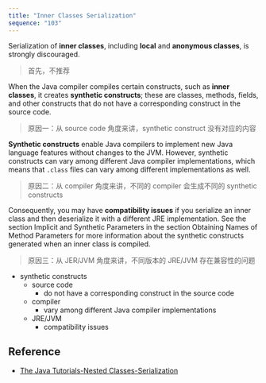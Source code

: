 ```yaml
---
title: "Inner Classes Serialization"
sequence: "103"
---
```


Serialization of **inner classes**, including **local** and **anonymous classes**, is strongly discouraged.

> 首先，不推荐

When the Java compiler compiles certain constructs, such as **inner classes**, it creates **synthetic constructs**;
these are classes, methods, fields, and other constructs that do not have a corresponding construct in the source code.

> 原因一：从 source code 角度来讲，synthetic construct 没有对应的内容

**Synthetic constructs** enable Java compilers to implement new Java language features without changes to the JVM.
However, synthetic constructs can vary among different Java compiler implementations,
which means that `.class` files can vary among different implementations as well.

> 原因二：从 compiler 角度来讲，不同的 compiler 会生成不同的 synthetic constructs

Consequently, you may have **compatibility issues** if you serialize an inner class and
then deserialize it with a different JRE implementation.
See the section Implicit and Synthetic Parameters in the section Obtaining Names of Method Parameters for more
information about the synthetic constructs generated when an inner class is compiled.

> 原因三：从 JER/JVM 角度来讲，不同版本的 JRE/JVM 存在兼容性的问题

- synthetic constructs
    - source code
        - do not have a corresponding construct in the source code
    - compiler
        - vary among different Java compiler implementations
    - JRE/JVM
        - compatibility issues

## Reference

- [The Java Tutorials-Nested Classes-Serialization](https://docs.oracle.com/javase/tutorial/java/javaOO/nested.html#serialization)
